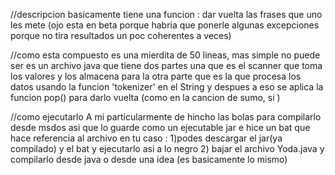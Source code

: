 //descripcion
basicamente tiene una funcion  : dar vuelta las frases que uno les mete (ojo esta en beta porque habria que ponerle 
algunas excepciones porque no tira resultados un poc coherentes a veces) 


//como esta compuesto 
es una mierdita de 50 lineas, mas simple no puede ser 
es un archivo java que tiene dos partes una que es el scanner que toma los valores y los almacena para 
la otra parte que es la que procesa los datos usando la funcion 'tokenizer' en el String y despues a eso se aplica la 
funcion pop() para darlo vuelta (como en la cancion de sumo, si )

//como ejecutarlo 
A mi particularmente de hincho las bolas para compilarlo desde msdos asi que lo guarde como un ejecutable jar e hice
un bat que hace referencia al archivo 
en tu caso : 
1)podes descargar el jar(ya compilado) y el bat y ejecutarlo asi a lo negro 
2) bajar el archivo Yoda.java y compilarlo desde java o desde una idea (es basicamente lo mismo)
